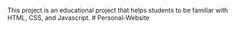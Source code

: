 This project is an educational project that helps students to be familiar with HTML, CSS, and Javascript. 
#   P e r s o n a l - W e b s i t e  
 